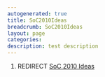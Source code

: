 ```yaml
---
autogenerated: true
title: SoC2010Ideas
breadcrumb: SoC2010Ideas
layout: page
categories: 
description: test description
---
```


1.  REDIRECT [SoC 2010 Ideas](SoC_2010_Ideas)
